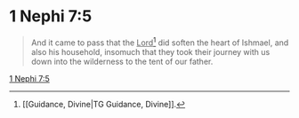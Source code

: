 # 1 Nephi 7:5

> And it came to pass that the <u>Lord</u>[^a] did soften the heart of Ishmael, and also his household, insomuch that they took their journey with us down into the wilderness to the tent of our father.

[1 Nephi 7:5](https://www.churchofjesuschrist.org/study/scriptures/bofm/1-ne/7?lang=eng&id=p5#p5)


[^a]: [[Guidance, Divine|TG Guidance, Divine]].  
